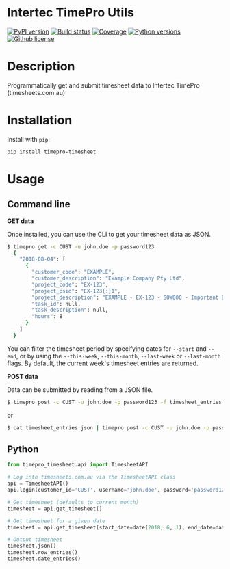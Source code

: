 Intertec TimePro Utils
=============================================================

[![PyPI version](https://img.shields.io/pypi/v/timepro-timesheet.svg)](https://pypi.python.org/pypi/timepro-timesheet)
[![Build status](https://img.shields.io/travis/christippett/timepro-timesheet.svg)](https://travis-ci.org/christippett/timepro-timesheet)
[![Coverage](https://img.shields.io/coveralls/github/christippett/timepro-timesheet.svg)](https://coveralls.io/github/christippett/timepro-timesheet?branch=master)
[![Python versions](https://img.shields.io/pypi/pyversions/timepro-timesheet.svg)](https://pypi.python.org/pypi/timepro-timesheet)
[![Github license](https://img.shields.io/github/license/christippett/timepro-timesheet.svg)](https://github.com/christippett/timepro-timesheet)

Description
===========

Programmatically get and submit timesheet data to Intertec TimePro (timesheets.com.au)


Installation
============

Install with `pip`:

``` bash
pip install timepro-timesheet
```

Usage
=====

Command line
------------

**GET data**

Once installed, you can use the CLI to get your timesheet data as JSON.

``` bash
$ timepro get -c CUST -u john.doe -p password123
  {
    "2018-08-04": [
      {
        "customer_code": "EXAMPLE",
        "customer_description": "Example Company Pty Ltd",
        "project_code": "EX-123",
        "project_psid": "EX-123{:}1",
        "project_description": "EXAMPLE - EX-123 - SOW000 - Important Business Stuff - PO 123",
        "task_id": null,
        "task_description": null,
        "hours": 8
      }
    ]
  }
```

You can filter the timesheet period by specifying dates for `--start` and `--end`, or by using the `--this-week`, `--this-month`, `--last-week` or `--last-month` flags. By default, the current week's timesheet entries are returned.

**POST data**

Data can be submitted by reading from a JSON file.

``` bash
$ timepro post -c CUST -u john.doe -p password123 -f timesheet_entries.json
```

or

``` bash
$ cat timesheet_entries.json | timepro post -c CUST -u john.doe -p password123
```

Python
------

``` python
from timepro_timesheet.api import TimesheetAPI

# Log into timesheets.com.au via the TimesheetAPI class
api = TimesheetAPI()
api.login(customer_id='CUST', username='john.doe', password='password123')

# Get timesheet (defaults to current month)
timesheet = api.get_timesheet()

# Get timesheet for a given date
timesheet = api.get_timesheet(start_date=date(2018, 6, 1), end_date=date(2018, 6, 25))

# Output timesheet
timesheet.json()
timesheet.row_entries()
timesheet.date_entries()

```

